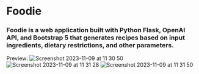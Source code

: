 <h1>Foodie</h1>
<h3>Foodie is a web application built with Python Flask, OpenAI API, and Bootstrap 5 that generates recipes based on input ingredients, dietary restrictions, and other parameters.</h3>

Preview:
![Screenshot 2023-11-09 at 11 30 50](https://github.com/hermanolvik/Foodie/assets/72079200/1c16898f-0669-4654-b014-2e01b63e5b03)
![Screenshot 2023-11-09 at 11 31 28](https://github.com/hermanolvik/Foodie/assets/72079200/ef256e33-a0f9-4676-ad04-b284886ef146)
![Screenshot 2023-11-09 at 11 31 50](https://github.com/hermanolvik/Foodie/assets/72079200/aa04945b-e20b-43e2-a586-9478799c5052)
